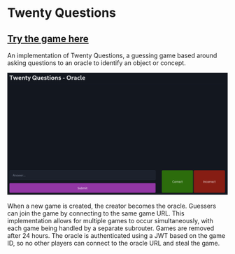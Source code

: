 # Twenty Questions

## [Try the game here](htttps://https://www.twentyquestions.hmcalister.nz/)

An implementation of Twenty Questions, a guessing game based around asking questions to an oracle to identify an object or concept.

![The Oracle's view of a game just begun](images/webpage.png)

When a new game is created, the creator becomes the oracle. Guessers can join the game by connecting to the same game URL. This implementation allows for multiple games to occur simultaneously, with each game being handled by a separate subrouter. Games are removed after 24 hours. The oracle is authenticated using a JWT based on the game ID, so no other players can connect to the oracle URL and steal the game.